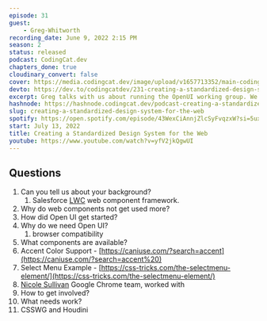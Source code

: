 ```yaml
---
episode: 31
guest: 
    - Greg-Whitworth
recording_date: June 9, 2022 2:15 PM
season: 2
status: released
podcast: CodingCat.dev
chapters_done: true
cloudinary_convert: false
cover: https://media.codingcat.dev/image/upload/v1657713352/main-codingcatdev-photo/Standardized-design-system.jpg
devto: https://dev.to/codingcatdev/231-creating-a-standardized-design-system-for-the-web-2b57
excerpt: Greg talks with us about running the OpenUI working group. We talk in detail and give demos on standardizing components across the major browser vendors.
hashnode: https://hashnode.codingcat.dev/podcast-creating-a-standardized-design-system-for-the-web
slug: creating-a-standardized-design-system-for-the-web
spotify: https://open.spotify.com/episode/43WexCiAnnjZlcSyFvqzxW?si=5ux-aAWdQ_i85SRCbCIb6Q
start: July 13, 2022
title: Creating a Standardized Design System for the Web
youtube: https://www.youtube.com/watch?v=yfV2jkQgwUI
---
```

## Questions

1. Can you tell us about your background?
    1. Salesforce [LWC](https://developer.salesforce.com/docs/component-library/documentation/en/lwc) web component framework.
2. Why do web components not get used more?
3. How did Open UI get started?
4. Why do we need Open UI?
    1. browser compatibility
5. What components are available?
6. Accent Color Support - [https://caniuse.com/?search=accent](https://caniuse.com/?search=accent%20)
7. Select Menu Example - [https://css-tricks.com/the-selectmenu-element/](https://css-tricks.com/the-selectmenu-element/)
8. [Nicole Sullivan](https://twitter.com/stubbornella) Google Chrome team, worked with 
9. How to get involved? 
10. What needs work?
11. CSSWG and Houdini